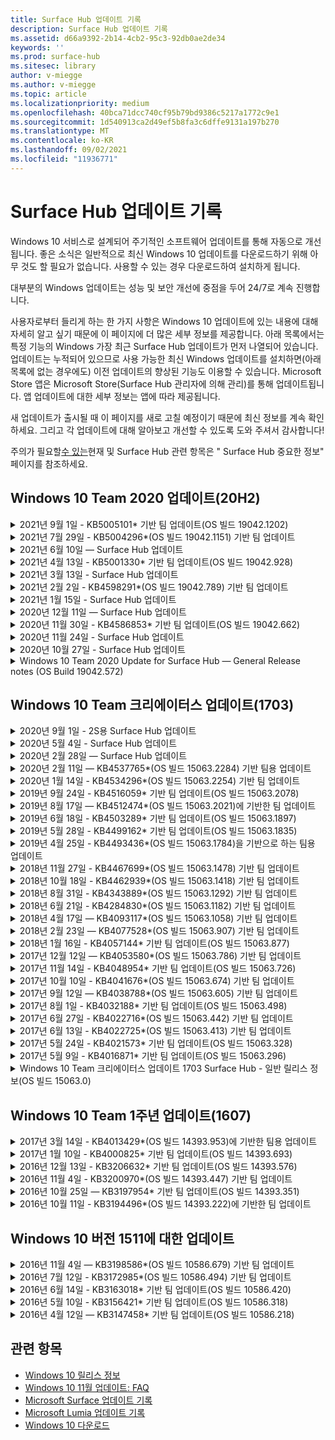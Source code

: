 ```yaml
---
title: Surface Hub 업데이트 기록
description: Surface Hub 업데이트 기록
ms.assetid: d66a9392-2b14-4cb2-95c3-92db0ae2de34
keywords: ''
ms.prod: surface-hub
ms.sitesec: library
author: v-miegge
ms.author: v-miegge
ms.topic: article
ms.localizationpriority: medium
ms.openlocfilehash: 40bca71dcc740cf95b79bd9386c5217a1772c9e1
ms.sourcegitcommit: 1d540913ca2d49ef5b8fa3c6dffe9131a197b270
ms.translationtype: MT
ms.contentlocale: ko-KR
ms.lasthandoff: 09/02/2021
ms.locfileid: "11936771"
---
```

# <a name="surface-hub-update-history"></a>Surface Hub 업데이트 기록

Windows 10 서비스로 설계되어 주기적인 소프트웨어 업데이트를 통해 자동으로 개선됩니다. 좋은 소식은 일반적으로 최신 Windows 10 업데이트를 다운로드하기 위해 아무 것도 할 필요가 없습니다. 사용할 수 있는 경우 다운로드하여 설치하게 됩니다.

대부분의 Windows 업데이트는 성능 및 보안 개선에 중점을 두어 24/7로 계속 진행합니다.

사용자로부터 들리게 하는 한 가지 사항은 Windows 10 업데이트에 있는 내용에 대해 자세히 알고 싶기 때문에 이 페이지에 더 많은 세부 정보를 제공합니다. 아래 목록에서는 특정 기능의 Windows 가장 최근 Surface Hub 업데이트가 먼저 나열되어 있습니다. 업데이트는 누적되어 있으므로 사용 가능한 최신 Windows 업데이트를 설치하면(아래 목록에 없는 경우에도) 이전 업데이트의 향상된 기능도 이용할 수 있습니다. Microsoft Store 앱은 Microsoft Store(Surface Hub 관리자에 의해 관리)를 통해 업데이트됩니다. 앱 업데이트에 대한 세부 정보는 앱에 따라 제공됩니다.

새 업데이트가 출시될 때 이 페이지를 새로 고칠 예정이기 때문에 최신 정보를 계속 확인하세요. 그리고 각 업데이트에 대해 알아보고 개선할 수 있도록 도와 주셔서 감사합니다!

주의가 필요할[수 있는](https://support.microsoft.com/products/surface-devices/surface-hub)현재 및 Surface Hub 관련 항목은 " Surface Hub 중요한 정보" 페이지를 참조하세요.

## <a name="windows-10-team-2020-update-20h2"></a>Windows 10 Team 2020 업데이트(20H2)

<details>
<summary>2021년 9월 1일 - KB5005101* 기반 팀 업데이트(OS 빌드 19042.1202)</summary>

이 업데이트는 Surface Hub 개선 및 보안 수정을 포함합니다. Surface Hub 주요 업데이트는 Windows 10 Team [2020 업데이트 1에](https://techcommunity.microsoft.com/t5/surface-it-pro-blog/windows-10-team-2020-update-1-released-to-all-surface-hubs/ba-p/2653503)설명되어 있으며 다음도 포함합니다.

* 일부 장치 계정 설정 시나리오의 안정성을 향상시키는 것은 사서함에 대한 Exchange 향상시킵니다.

장치 기능 [및 서비스를 Surface Hub/사용](/surface-hub/) 안 하게 설정하려면 관리자 가이드를 참조하세요. *[KB5005101](https://support.microsoft.com/help/5005101)
</details>

<details>
<summary>2021년 7월 29일 - KB5004296*(OS 빌드 19042.1151) 기반 팀 업데이트</summary>

이 업데이트는 Surface Hub 개선 및 보안 수정을 포함합니다. 업데이트 기록에 Surface Hub 간략하게 설명되지 않은 Windows 10 [업데이트에 대한](https://support.microsoft.com/help/4581839/windows-10-update-history)주요 업데이트는 다음과 같습니다.

* "로그 수집" 기능으로 업데이트하여 csv 형식으로 Windows 진단 데이터를 포함합니다.
* 세션 종료 정리가 Edge 업데이트와 관련된 모든 데이터를 완전히 Chromium.
* 앱 앱을 사용할 때 Azure AD에 가입된 Surface Hub를 사용하여 일부 시나리오를 Authenticator 개선합니다.

장치 기능 [및 서비스를 Surface Hub/사용](/surface-hub/) 안 하게 설정하려면 관리자 가이드를 참조하세요. *[KB5004296](https://support.microsoft.com/help/5004296)
</details>

<details>
<summary>2021년 6월 10일 — Surface Hub 업데이트</summary>

이 업데이트는 Surface Hub 2S와 관련이 있으며 아래에 설명된 드라이버 및 펌웨어 업데이트를 제공합니다.

* Surface UEFI 업데이트 - 694.3751.768.0
  * 중요한 보안 취약성을 해결하고 시스템 안정성을 향상시킵니다.
* Surface ME 펌웨어 업데이트 - 11.8.86.3877
  * 중요한 보안 취약성을 해결하고 시스템 안정성을 향상시킵니다.
* Intel(R) 관리 엔진 인터페이스 드라이버 - 2102.100.0.1044
  * 중요한 보안 취약성을 해결하고 시스템 안정성을 향상시킵니다.
</details>

<details>
<summary>2021년 4월 13일 - KB5001330* 기반 팀 업데이트(OS 빌드 19042.928)</summary>

이 업데이트는 Surface Hub 개선 및 보안 수정을 포함합니다. 업데이트 기록에 Surface Hub 간략하게 설명되지 않은 Windows 10 [업데이트에 대한](https://support.microsoft.com/help/4581839/windows-10-update-history)주요 업데이트는 다음과 같습니다.

* 일부 Surface Hub 모든 누적 업데이트가 Windows 대신 월별 보안 업데이트만 설치하는 Windows 해결합니다.

장치 기능 [및 서비스를 Surface Hub/사용](/surface-hub/) 안 하게 설정하려면 관리자 가이드를 참조하세요. *[KB5001330](https://support.microsoft.com/help/5001330)
</details>

<details>
<summary>2021년 3월 13일 - Surface Hub 업데이트</summary>

이 업데이트는 Surface Hub 2S와 관련이 있으며 아래에 설명된 드라이버 및 펌웨어 업데이트를 제공합니다.

* Intel(R) Bluetooth 드라이버 - 22.30.0.4
  * 시스템 보안 및 안정성을 향상시킵니다.
* Intel(R) 그래픽 드라이버 - 27.20.100.8682
  * 시스템 보안 및 안정성을 향상시킵니다.
* Intel(R) Wi-Fi 드라이버 - 22.30.0.11
  * 시스템 보안 및 안정성을 향상시킵니다.
</details>

<details>
<summary>2021년 2월 2일 - KB4598291*(OS 빌드 19042.789) 기반 팀 업데이트</summary>

이 업데이트는 Surface Hub 개선 및 보안 수정을 포함합니다. 업데이트 기록에 Surface Hub 간략하게 설명되지 않은 Windows 10 [업데이트에 대한](https://support.microsoft.com/help/4581839/windows-10-update-history)주요 업데이트는 다음과 같습니다.

* 장치 계정의 UPN이 SMTP와 같지 Exchange 일정 동기화가 작동할 수 있는 수정입니다.
* 관리자가 일정과 동기화하는 동안 최신 인증을 사용하지 않도록 설정하는 기능을 Exchange.
* "Surface Hub 자격 증명 사용" 기능을 사용하도록 설정한 후 사용자에게 프록시 자격 증명을 입력하라는 메시지가 없는지 확인합니다.
* 인증을 요구하는 프록시를 Windows 업데이트 및 스토어 업데이트 확인이 완료되지 않는 문제를 해결합니다.
* 유선으로 커넥트 동안 앱의 안정성을 향상시킵니다.

장치 기능 [및 서비스를 Surface Hub/사용](/surface-hub/) 안 하게 설정하려면 관리자 가이드를 참조하세요. *[KB4598291](https://support.microsoft.com/help/4598291)
</details>

<details>
<summary>2021년 1월 15일 - Surface Hub 업데이트</summary>

이 업데이트는 Surface Hub 2S와 관련이 있으며 아래에 설명된 드라이버 및 펌웨어 업데이트를 제공합니다.

* Surface SMC 펌웨어 업데이트 - 3.93.139.0
* Surface UEFI 업데이트 - 694.3473.768.0
</details>

<details>
<summary>2020년 12월 11일 — Surface Hub 업데이트</summary>

이 업데이트는 Surface Hub 2S와 관련이 있으며 아래에 설명된 드라이버 및 펌웨어 업데이트를 제공합니다.

* Surface SMC 펌웨어 업데이트 - 3.92.139.0
* Surface UEFI 업데이트 - 694.3447.768.0
</details>

<details>
<summary>2020년 11월 30일 - KB4586853* 기반 팀 업데이트(OS 빌드 19042.662)</summary>

이 업데이트는 Surface Hub 개선 및 보안 수정을 포함합니다. 업데이트 기록에 Surface Hub 간략하게 설명되지 않은 Windows 10 [업데이트에 대한](https://support.microsoft.com/help/4581839/windows-10-update-history)주요 업데이트는 다음과 같습니다.

* 추가 옵션을 설정 개인 정보 보호 정책 페이지로 업데이트합니다.
* 이미 시작된 모임이 시작/시작 화면에 표시되지 않는 문제를 해결합니다.
* en-US 이 아닌 로직에 대한 클라우드 복구 문제를 해결합니다.
* 비즈니스용 Skype
  * 방향 오디오 성능을 향상합니다.
  * 통화 중 펜을 사용할 때 "펜 탭" 비즈니스용 Skype 감소합니다.
* 내부자 프로그램에 등록할 때 안정성을 Windows 향상시킵니다.
* 팀 셸의 안정성을 Windows 향상시킵니다.

장치 기능 [및 서비스를 Surface Hub/사용](/surface-hub/) 안 하게 설정하려면 관리자 가이드를 참조하세요. *[KB4586853](https://support.microsoft.com/help/4586853)
</details>

<details>
<summary>2020년 11월 24일 - Surface Hub 업데이트</summary>

이 업데이트는 Surface Hub 2S와 관련이 있으며 아래에 설명된 드라이버 및 펌웨어 업데이트를 제공합니다.

* Surface SMC 펌웨어 업데이트 - 3.91.139.0
  * 연결된 대기 안정성을 개선합니다.
* Surface Touch 펌웨어 업데이트 - 3.91.139.0
  * 연결된 대기 터치 응답을 개선합니다.
* Surface USB 오디오 펌웨어 업데이트 - 3.91.139.0
* Surface 펜 펌웨어 업데이트 - 3.91.139.0
</details>

<details>
<summary>2020년 10월 27일 - Surface Hub 업데이트</summary>

이 업데이트는 Surface Hub 2S와 관련이 있으며 아래에 설명된 드라이버 및 펌웨어 업데이트를 제공합니다.

* Surface 시스템 집계 펌웨어 업데이트 - 4.14.139.0
* Surface UEFI 업데이트 - 694.3386.768.0
</details>

<details>
<summary>Windows 10 Team 2020 Update for Surface Hub — General Release notes (OS Build 19042.572)</summary>

이 업데이트는 Surface Hub 개선 및 보안 수정을 포함합니다. Surface Hub 업데이트 기록에 아직 설명되지 [](https://support.microsoft.com/help/4581839/windows-10-update-history)않은 Windows 10 업데이트에 대한 주요 업데이트는 " Windows 10 Team[2020 Update "의](/surface-hub/surface-hub-2020-update-whats-new)새로운 소식 페이지에 기록되어 있습니다.

지역, 배포 방법 및 장치 유형별로 업데이트 가용성에 대한 자세한 내용은 "Windows 10 Team[2020](/surface-hub/surface-hub-2020-update)업데이트 설치" 페이지를 참조하세요.
</details>

## <a name="windows-10-team-creators-update-1703"></a>Windows 10 Team 크리에이터스 업데이트(1703)

<details>
<summary>2020년 9월 1일 - 2S용 Surface Hub 업데이트</summary>

이 업데이트는 Surface Hub 2S와 관련이 있으며 아래에 설명된 드라이버 및 펌웨어 업데이트를 제공합니다.

* Surface SMC 펌웨어 업데이트 - 1.177.139.0
  * 필드 복구 시나리오를 개선합니다.
* Surface SSD 펌웨어 업데이트 - 5.14.139.0
  * 시스템 안정성을 향상시킵니다.
* Surface Serial Hub 드라이버 - 9.40.139.0
  * 시스템 안정성을 향상시킵니다.
</details>

<details>
<summary>2020년 5월 4일 - Surface Hub 업데이트</summary>

이 업데이트는 Surface Hub 2S와 관련이 있으며 아래에 설명된 드라이버 및 펌웨어 업데이트를 제공합니다.

* Surface USB 오디오 드라이버 - 15.3.6.0
  * 방향 오디오 성능을 향상합니다.
* Intel(R) 디스플레이 오디오 드라이버 - 10.27.0.5
  * 화면 공유 시나리오를 개선합니다.
* Intel(R) 그래픽 드라이버 - 26.20.100.7263
  * 시스템 안정성을 향상시킵니다.
* Surface 시스템 드라이버 - 1.7.139.0
  * 시스템 안정성을 향상시킵니다.
* Surface SMC 펌웨어 업데이트 - 1.176.139.0
  * 시스템 안정성을 향상시킵니다.
</details>

<details>
<summary>2020년 2월 28일 — Surface Hub 업데이트</summary>

이 업데이트는 Surface Hub 2S와 관련이 있으며 아래에 설명된 드라이버 및 펌웨어 업데이트를 제공합니다.

* Surface 통합 드라이버 - 13.46.139.0 
  * 디스플레이 밝기 시나리오를 개선합니다.
* Intel(R) 관리 엔진 인터페이스 드라이버 - 1914.12.0.1256
  * 시스템 안정성을 향상시킵니다.
* Surface SMC 펌웨어 업데이트 - 1.161.139.0
  * 펜 배터리 성능을 향상합니다.
* Surface UEFI 업데이트 - 694.2938.768.0
  * 시스템 안정성을 향상시킵니다.
</details>

<details>
<summary>2020년 2월 11일 — KB4537765*(OS 빌드 15063.2284) 기반 팀용 업데이트</summary>

이 업데이트는 Surface Hub 개선 및 보안 수정을 포함합니다. 업데이트 기록에 Surface Hub 간략하게 설명되지 않은 Windows 10 [업데이트에 대한](https://support.microsoft.com/help/4018124/windows-10-update-history)주요 업데이트는 다음과 같습니다.

* 통화 중 다른 참가자가 허브 2S를 잘 들을 수 없는 비즈니스용 Skype 해결합니다.
* 일부 아랍어, Hebrew 및 기타 RTL 언어 사용 시나리오의 안정성을 Surface Hub.

장치 기능 [및 서비스를 Surface Hub/사용](/surface-hub/) 안 하게 설정하려면 관리자 가이드를 참조하세요.
*[KB4537765](https://support.microsoft.com/help/4537765)
</details>

<details>
<summary>2020년 1월 14일 - KB4534296*(OS 빌드 15063.2254) 기반 팀 업데이트</summary>

이 업데이트는 Surface Hub 개선 및 보안 수정을 포함합니다. 업데이트 기록에 Surface Hub 간략하게 설명되지 않은 Windows 10 [업데이트에 대한](https://support.microsoft.com/help/4018124/windows-10-update-history)주요 업데이트는 다음과 같습니다.

* 2S의 로그 컬렉션에 Microsoft Surface Hub 해결합니다.

장치 기능 [및 서비스를 Surface Hub/사용](/surface-hub/) 안 하게 설정하려면 관리자 가이드를 참조하세요.
*[KB4534296](https://support.microsoft.com/help/4534296)
</details>

<details>
<summary>2019년 9월 24일 - KB4516059* 기반 팀 업데이트(OS 빌드 15063.2078)</summary>

이 업데이트는 Surface Hub 개선 및 보안 수정을 포함합니다. 업데이트 기록에 Surface Hub 간략하게 설명되지 않은 Windows 10 [업데이트에 대한](https://support.microsoft.com/help/4018124/windows-10-update-history)주요 업데이트는 다음과 같습니다.

 * 복구 옵션을 Surface Hub 2S 복구 설정 페이지로 업데이트합니다.
 * 장치 인식을 Surface Hub 2S 시작 화면으로 업데이트합니다.
 * 팀 셸 백그라운드가 잘못 Windows 문제를 해결했습니다.
 * MDM 정책을 사용하여 구성할 때 시작 메뉴 레이아웃 지속성 문제를 해결했습니다.
 * 일부 내부 웹 Microsoft Edge 검색할 때 발생하는 문제를 해결했습니다.
 * 전체 화면 모드로 비즈니스용 Skype 때 발생하는 문제를 해결했습니다.

장치 기능 [및 서비스를 Surface Hub/사용](/surface-hub/) 안 하게 설정하려면 관리자 가이드를 참조하세요.
*[KB4503289](https://support.microsoft.com/help/4503289)
</details>

<details>
<summary>2019년 8월 17일 — KB4512474*(OS 빌드 15063.2021)에 기반한 팀 업데이트</summary>

이 업데이트는 Surface Hub 개선 및 보안 수정을 포함합니다. 업데이트 기록에 Surface Hub 간략하게 설명되지 않은 Windows 10 [업데이트에 대한](https://support.microsoft.com/help/4018124/windows-10-update-history)주요 업데이트는 다음과 같습니다.

 * 허브 2S의 비디오 아웃이 기본적으로 "중복" 모드로 설정되어 있도록 합니다.
 * 일부 아랍어 사용 시나리오의 안정성을 Surface Hub.

장치 기능 [및 서비스를 Surface Hub/사용](/surface-hub/) 안 하게 설정하려면 관리자 가이드를 참조하세요.
*[KB4503289](https://support.microsoft.com/help/4503289)
 </details>

<details>
<summary>2019년 6월 18일 - KB4503289* 기반 팀 업데이트(OS 빌드 15063.1897)</summary>

이 업데이트는 Surface Hub 개선 및 보안 수정을 포함합니다. 업데이트 기록에 Surface Hub 간략하게 설명되지 않은 Windows 10 [업데이트에 대한](https://support.microsoft.com/help/4018124/windows-10-update-history)주요 업데이트는 다음과 같습니다.

* 사용자가 계정이 있는 Microsoft Surface Hub 로그인할 수 Azure Active Directory 해결합니다. 이 문제는 이전 세션이 성공적으로 종료되지 않았기 때문에 발생합니다.
* 장치 계정 설정 시나리오에서 ID 공급자에 대한 TLS 1.2 Exchange 추가합니다.
* 허브 2S에서 하드웨어 진단 앱의 안정성을 개선하기 위한 수정입니다. 
* 허브 2S에서 첫 실행 설치 환경의 일관성을 개선하기 위해 수정합니다. 

장치 기능 [및 서비스를 Surface Hub/사용](/surface-hub/) 안 하게 설정하려면 관리자 가이드를 참조하세요.
*[KB4503289](https://support.microsoft.com/help/4503289)
</details>

<details>
<summary>2019년 5월 28일 - KB4499162* 기반 팀 업데이트(OS 빌드 15063.1835)</summary>

이 업데이트는 Surface Hub 개선 및 보안 수정을 포함합니다. 업데이트 기록에 Surface Hub 간략하게 설명되지 않은 Windows 10 [업데이트에 대한](https://support.microsoft.com/help/4018124/windows-10-update-history)주요 업데이트는 다음과 같습니다.

* "Surface Hub 자격 증명 사용" 기능을 사용하도록 설정한 후 사용자에게 프록시 자격 증명을 입력하라는 메시지가 없는지 확인합니다.
* 오디오/비디오가 올바른 프록시를 Skype 아니기 때문에 연결에 주기적으로 실패하는 문제를 해결합니다.
* TLS 1.2에 대한 지원을 비즈니스용 Skype.
* Skype 서버에 TLS 1.0 또는 TLS 1.1을 사용하지 않도록 설정한 경우 Skype 클라이언트의 SIP 연결 실패를 해결합니다.

장치 기능 [및 서비스를 Surface Hub/사용](/surface-hub/) 안 하게 설정하려면 관리자 가이드를 참조하세요.
*[KB4499162](https://support.microsoft.com/help/4499162)
</details>

<details>
<summary>2019년 4월 25일 - KB4493436*(OS 빌드 15063.1784)을 기반으로 하는 팀용 업데이트</summary>

이 업데이트는 Surface Hub 개선 및 보안 수정을 포함합니다. 업데이트 기록에 Surface Hub 간략하게 설명되지 않은 Windows 10 [업데이트에 대한](https://support.microsoft.com/help/4018124/windows-10-update-history)주요 업데이트는 다음과 같습니다.

* 디바이스에 연결된 일부 USB 장치에서 비디오 및 오디오 동기화 문제를 Surface Hub.

장치 기능 [및 서비스를 Surface Hub/사용](/surface-hub/) 안 하게 설정하려면 관리자 가이드를 참조하세요.
*[KB4493436](https://support.microsoft.com/help/4493436)
</details>

<details>
<summary>2018년 11월 27일 - KB4467699*(OS 빌드 15063.1478) 기반 팀 업데이트</summary>

이 업데이트는 Surface Hub 개선 및 보안 수정을 포함합니다. 업데이트 기록에 Surface Hub 간략하게 설명되지 않은 Windows 10 [업데이트에 대한](https://support.microsoft.com/help/4018124/windows-10-update-history)주요 업데이트는 다음과 같습니다.

* 일부 사용자가 "내 모임 및 파일"에 Signing-In 문제를 해결합니다.

장치 기능 [및 서비스를 Surface Hub/사용](/surface-hub/) 안 하게 설정하려면 관리자 가이드를 참조하세요.
*[KBKB4467699](https://support.microsoft.com/help/KB4467699)
</details>

<details>
<summary>2018년 10월 18일 - KB4462939*(OS 빌드 15063.1418) 기반 팀 업데이트</summary>

이 업데이트는 Surface Hub 개선 및 보안 수정을 포함합니다. 업데이트 기록에 Surface Hub 간략하게 설명되지 않은 Windows 10 [업데이트에 대한](https://support.microsoft.com/help/4018124/windows-10-update-history)주요 업데이트는 다음과 같습니다.

* 비즈니스용 Skype 수정 사항: 
  * 절전 비즈니스용 Skype 연결 문제를 해결합니다.
  * 장치가 비즈니스용 Skype 연결될 때 네트워크 연결 문제를 해결합니다.
  * 디렉터리에서 사용자를 비즈니스용 Skype 충돌을 해결합니다.
* 허브가 엔터프라이즈 프록시 환경에서 실수로 "인터넷 연결 없음"을 보고하는 문제를 해결합니다.
* 고객이 새 화이트보드 환경을 옵트인(opt in)할 수 있는 기능을 구현했습니다.

장치 기능 [및 서비스를 Surface Hub/사용](/surface-hub/) 안 하게 설정하려면 관리자 가이드를 참조하세요.
*[KB4462939](https://support.microsoft.com/help/4462939)
</details>

<details>
<summary>2018년 8월 31일 - KB4343889*(OS 빌드 15063.1292) 기반 팀 업데이트</summary>

이 업데이트는 Surface Hub 개선 및 보안 수정을 포함합니다. 업데이트 기록에 Surface Hub 간략하게 설명되지 않은 Windows 10 [업데이트에 대한](https://support.microsoft.com/help/4018124/windows-10-update-history)주요 업데이트는 다음과 같습니다.

* 사용자에 대한 지원을 Microsoft Teams
* Intune 등록 시 작업 관리 문제 해결
* 관리자가 허브에 대해 인스턴트 메시징 및 전자 메일 서비스를 사용하지 않도록 설정하는 데 사용
* 앱에 대한 추가 버그 수정 및 안정성 Surface Hub 비즈니스용 Skype 개선

장치 기능 [및 서비스를 Surface Hub/사용](/surface-hub/) 안 하게 설정하려면 관리자 가이드를 참조하세요.
*[KB4343889](https://support.microsoft.com/help/4343889)
</details>

<details>
<summary>2018년 6월 21일 - KB4284830*(OS 빌드 15063.1182) 기반 팀 업데이트</summary>

이 업데이트는 Surface Hub 개선 및 보안 수정을 포함합니다. 업데이트 기록에 Surface Hub 간략하게 설명되지 않은 Windows 10 [업데이트에 대한](https://support.microsoft.com/help/4018124/windows-10-update-history)주요 업데이트는 다음과 같습니다.

* EMEA의 GDPR 요구 사항 지원에 대한 원격 분석 변경

장치 기능 [및 서비스를 Surface Hub/사용](/surface-hub/) 안 하게 설정하려면 관리자 가이드를 참조하세요.
*[KB4284830](https://support.microsoft.com/help/KB4284830)
</details>

<details>
<summary>2018년 4월 17일 — KB4093117*(OS 빌드 15063.1058) 기반 팀 업데이트</summary>

이 업데이트는 Surface Hub 개선 및 보안 수정을 포함합니다. 업데이트 기록에 Surface Hub 간략하게 설명되지 않은 Windows 10 [업데이트에 대한](https://support.microsoft.com/help/4018124/windows-10-update-history)주요 업데이트는 다음과 같습니다.

* 유선 투영 문제를 해결합니다.
* 특정 MDM(모바일 장치 관리) 정책에 대한 대량 업데이트 사용
* 국제 전화로 전화 걸기 문제를 해결합니다.
* 2 Surface Hub가 동일한 모임에 참가할 때 이미지 해상도 문제를 해결합니다.
* OMS(Operations Management Suite) 인증서 처리 오류를 해결합니다.
* 세션 종료 시 정리 시 보안 문제를 해결합니다.
* 채널 Miracast 149-165에 Surface Hub 지정된 경우 문제 해결
  * 지역 정부 규정으로 인해 유럽, 일본 또는 이스라엘에서 채널 149~165를 계속 사용할 수 없습니다.

장치 기능 [및 서비스를 Surface Hub/사용](/surface-hub/) 안 하게 설정하려면 관리자 가이드를 참조하세요.
*[KB4093117](https://support.microsoft.com/help/4093117)
</details>

<details>
<summary>2018년 2월 23일 — KB4077528*(OS 빌드 15063.907) 기반 팀 업데이트</summary>

이 업데이트는 Surface Hub 개선 및 보안 수정을 포함합니다. 업데이트 기록에 Surface Hub 간략하게 설명되지 않은 Windows 10 [업데이트에 대한](https://support.microsoft.com/help/4018124/windows-10-update-history)주요 업데이트는 다음과 같습니다.

* MDM 설정이 올바르게 적용되지 않는 문제를 해결했습니다.
* 향상된 정리 프로세스

장치 기능 [및 서비스를 Surface Hub/사용](/surface-hub/) 안 하게 설정하려면 관리자 가이드를 참조하세요.
*[KB4077528](https://support.microsoft.com/help/4077528)
</details>

<details>
<summary>2018년 1월 16일 - KB4057144* 기반 팀 업데이트(OS 빌드 15063.877)</summary>

이 업데이트는 Surface Hub 개선 및 보안 수정을 포함합니다. 업데이트 기록에 Surface Hub 간략하게 설명되지 않은 Windows 10 [업데이트에 대한](https://support.microsoft.com/help/4018124/windows-10-update-history)주요 업데이트는 다음과 같습니다.

* MDM을 통해 시작 메뉴 타일 레이아웃을 관리하는 기능을 추가합니다.
* 암호 순환 구성의 MDM 버그 수정

장치 기능 [및 서비스를 Surface Hub/사용](/surface-hub/) 안 하게 설정하려면 관리자 가이드를 참조하세요.
*[KB4057144](https://support.microsoft.com/help/4057144)
</details>

<details>
<summary>2017년 12월 12일 — KB4053580*(OS 빌드 15063.786) 기반 팀 업데이트</summary>

이 업데이트는 Surface Hub 개선 및 보안 수정을 포함합니다. 업데이트 기록에 Surface Hub 간략하게 설명되지 않은 Windows 10 [업데이트에 대한](https://support.microsoft.com/help/4018124/windows-10-update-history)주요 업데이트는 다음과 같습니다.

* 통화 중 카메라 비디오 깜박임(깜빡임 또는 깜박임)비즈니스용 Skype 해결합니다.
* 알림 센터 SSD ID 문제 해결

장치 기능 [및 서비스를 Surface Hub/사용](/surface-hub/) 안 하게 설정하려면 관리자 가이드를 참조하세요.
*[KB4053580](https://support.microsoft.com/help/4053580)
</details>

<details>
<summary>2017년 11월 14일 - KB4048954* 기반 팀 업데이트(OS 빌드 15063.726)</summary>

이 업데이트는 Surface Hub 개선 및 보안 수정을 포함합니다. 업데이트 기록에 Surface Hub 간략하게 설명되지 않은 Windows 10 [업데이트에 대한](https://support.microsoft.com/help/4018124/windows-10-update-history)주요 업데이트는 다음과 같습니다.

* 고객이 MDM 정책을 사용하여 802.1x 유선 네트워크 인증을 사용하도록 설정할 수 있도록 하는 기능 업데이트입니다.
* 사용자가 파일을 열 때 원하는 응용 프로그램을 동적으로 선택할 수 있도록 하는 기능 업데이트입니다.
* 세션 종료 정리가 사용자 계정과 장치 간의 모든 연결을 완전히 제거하도록 하는 수정입니다.
* 정리 시간 및 연결 시간을 Miracast 수정합니다.
* Ad-Hoc 모임 중에 간편한 인증 사용률을 소개합니다.
* 서비스 구성 요소가 장치 전체에 구성된 프록시를 사용하도록 하는 수정입니다.
* 디바이스에서 전송하는 원격 분석의 보안을 줄이고 더욱 철저하게 보호하여 대역폭 사용률을 줄입니다.
* 모임이 끝날 때 사용자가 Microsoft에 피드백을 제공할 수 있는 기능을 사용할 수 있습니다.

장치 기능 [및 서비스를 Surface Hub/사용](/surface-hub/) 안 하게 설정하려면 관리자 가이드를 참조하세요.
*[KB4048954](https://support.microsoft.com/help/4048954)
</details>

<details>
<summary>2017년 10월 10일 - KB4041676*(OS 빌드 15063.674) 기반 팀 업데이트</summary>

이 업데이트는 Surface Hub 개선 및 보안 수정을 포함합니다. 업데이트 기록에 Surface Hub 간략하게 설명되지 않은 Windows 10 [업데이트에 대한](https://support.microsoft.com/help/4018124/windows-10-update-history)주요 업데이트는 다음과 같습니다.

* 비즈니스용 Skype
  * 절전에서 다시 시작될 때 장치를 다시 시작해야 하는 문제를 해결합니다.
  * 온라인 허브 계정을 통해 외부 연락처가 해결되지 Skype 해결합니다.
* PowerPoint
  * 일부 프레젠테이션이 PowerPoint 프로젝트되지 않는 문제를 해결합니다.
* 일반
  * 시스템 관리자가 USB 포트를 사용하지 않도록 설정할 수 없는 문제를 해결합니다.

*[KB4041676](https://support.microsoft.com/help/4041676)
</details>

<details>
<summary>2017년 9월 12일 — KB4038788*(OS 빌드 15063.605) 기반 팀 업데이트 </summary>

이 업데이트는 Surface Hub 개선 및 보안 수정을 포함합니다. 업데이트 기록에 Surface Hub 간략하게 설명되지 않은 Windows 10 [업데이트에 대한](https://support.microsoft.com/help/4018124/windows-10-update-history)주요 업데이트는 다음과 같습니다.

* 보안
  * 장치가 절전 모드에서 해제될 때 Bitlocker 문제를 해결합니다.
* 일반
  * 장치 상태 원격 분석의 빈도/양을 줄이면 시스템 성능이 향상됩니다.
  * 장치가 시스템 로그를 수집하지 못하게 하는 문제를 해결합니다.

*[KB4038788](https://support.microsoft.com/help/4038788)
</details>

<details>
<summary>2017년 8월 1일 - KB4032188* 기반 팀 업데이트(OS 빌드 15063.498)</summary>

* 비즈니스용 Skype 
  * 다시 비즈니스용 Skype Sign-In 다시 시도해야 하는 문제를 해결합니다.
  * 모임 비즈니스용 Skype 표시되지 않은 문제를 해결합니다.
  * 안정성 향상을 Surface Hub 비즈니스용 Skype 수정합니다.

*[KB4032188](https://support.microsoft.com/help/4032188)
</details>

<details>
<summary>2017년 6월 27일 - KB4022716*(OS 빌드 15063.442) 기반 팀 업데이트</summary>

이 업데이트는 Surface Hub 개선 및 보안 수정을 포함합니다. 업데이트 기록에 Surface Hub 간략하게 설명되지 않은 Windows 10 [업데이트에 대한](https://support.microsoft.com/help/4018124/windows-10-update-history)주요 업데이트는 다음과 같습니다.

* 84인치 절전이 필요한 NVIDIA 드라이버 충돌을 해결합니다Surface Hub 전원을 다가 수동으로 다시 시작해야 합니다.
* 일부 앱이 84인치 앱에서 실행되지 못하는 문제를 Surface Hub.

*[KB4022716](https://support.microsoft.com/help/4022716)
</details>

<details>
<summary>2017년 6월 13일 - KB4022725*(OS 빌드 15063.413) 기반 팀 업데이트</summary>

이 업데이트는 Surface Hub 개선 및 보안 수정을 포함합니다. 업데이트 기록에 Surface Hub 간략하게 설명되지 않은 Windows 10 [업데이트에 대한](https://support.microsoft.com/help/4018124/windows-10-update-history)주요 업데이트는 다음과 같습니다.

* 일반
  * 펜의 펜에 대한 펜의 떨어뜨리는 문제 해결
  * "정리" 모임으로 연장되는 문제를 해결했습니다.

*[KB4022725](https://support.microsoft.com/help/4022725)
</details>

<details>
<summary>2017년 5월 24일 - KB4021573* 기반 팀 업데이트(OS 빌드 15063.328)</summary>

이 업데이트는 Surface Hub 개선 및 보안 수정을 포함합니다. 업데이트 기록에 Surface Hub 간략하게 설명되지 않은 Windows 10 [업데이트에 대한](https://support.microsoft.com/help/4018124/windows-10-update-history)주요 업데이트는 다음과 같습니다.

* 일반
  * 업데이트 문제 중 프록시 설정 보존과 함께 해결된 문제

*[KB4021573](https://support.microsoft.com/help/4021573)
</details>

<details>
<summary>2017년 5월 9일 - KB4016871* 기반 팀 업데이트(OS 빌드 15063.296)</summary>

이 업데이트는 Surface Hub 개선 및 보안 수정을 포함합니다. 업데이트 기록에 Surface Hub 간략하게 설명되지 않은 Windows 10 [업데이트에 대한](https://support.microsoft.com/help/4018124/windows-10-update-history)주요 업데이트는 다음과 같습니다.

* 일반
  * 절전 모드/절전 모드 해제 주기 문제 해결
  * 몇 가지 초기화 및 복구 문제 해결
  * 업데이트 기록 탭 문제 해결
  * 서비스 Miracast 문제 해결
* 앱
  * 앱 패키지 업데이트 오류 수정

*[KB4016871](https://support.microsoft.com/help/4016871)
</details>

<details>
<summary>Windows 10 Team 크리에이터스 업데이트 1703 Surface Hub - 일반 릴리스 정보(OS 빌드 15063.0)</summary>

이 업데이트는 Surface Hub 개선 및 보안 수정을 포함합니다. 업데이트 기록에 Surface Hub 간략하게 설명되지 않은 Windows 10 [업데이트에 대한](https://support.microsoft.com/help/4018124/windows-10-update-history)주요 업데이트는 다음과 같습니다.

* 큰 화면 환경 발전 
  * 시작 및 시작에서 모임 캐롤링 개선
  * 모임에 참가하고 모임에서 직접 세션을 시작 메뉴
  * 앱은 세션 중에 더 많은 화면을 활용할 수 있습니다.
  * 간소화된 Skype 컨트롤
  * 피드백을 제공하기 위한 개선된 메커니즘
* 내 개인 콘텐츠 액세스*
  * 시작 또는 시작의 개인 Single Sign-On
  * 모임에 참가하고 모임에서 직접 세션을 시작 메뉴
  * 시작에서 직접 비즈니스용 OneDrive 개인 파일에 액세스
  * 미리 채워진 참석자 로그인
  * "Authenticator 앱으로 간소화된 인증 흐름**
* 배포 & 관리 가능성 
  * 대량 프로비저닝을 통한 간소화된 OOBE 환경
  * 클라우드 기반 장치 복구 서비스
  * Enterprise 인증서 지원
  * 향상된 프록시 자격 증명 지원
  * QoS(Skype 서비스 품질) 구성 지원이 추가 및/개선되었습니다.
  * 장치에서 기본 장치 볼륨을 설정하는 설정
  * 사용자 설정에 대한 MDM Surface Hub [향상](/surface-hub/remote-surface-hub-management)
* 향상된 보안 
  * USB 드라이브를 BitLocker로만 제한하는 기능을 추가했습니다.
  * MDM을 통해 USB 포트를 사용하지 않도록 설정하는 기능을 추가했습니다.
  * 시간 제한 시 "세션 다시 시작" 기능을 사용하지 않도록 설정하는 기능이 추가되었습니다.
  * 유선 802.1x 지원 추가
* 오디오 및 투영
  * Dolby 오디오 "휴먼 스피커" 향상된 기능
  * 통화 중 펜을 사용할 때 "펜 탭" 비즈니스용 Skype 감소
  * Miracast 연결에 대한 지원이 추가되었습니다.
* 안정성 및 성능 수정
  * 몇 가지 초기화 및 복구 문제 해결
  * 클라이언트 Surface Hub Exchange 사용할 때 인증 문제가 해결되었습니다.
  * 향상된 Wi-Fi 네트워크 연결 및 자격 증명 안정성
  * 비디오 Miracast 오디오 팝 및 동기화 문제가 해결되었습니다.
  * 자동 연결 동작을 사용하지 않도록 설정하는 포함된 설정

*Single sign-in feature requires use of Office365 and 비즈니스용 OneDrive **Refer to Admin Guide for service requirements

</details>

## <a name="windows-10-team-anniversary-update-1607"></a>Windows 10 Team 1주년 업데이트(1607)

<details>
<summary>2017년 3월 14일 - KB4013429*(OS 빌드 14393.953)에 기반한 팀용 업데이트</summary>

이 업데이트는 Surface Hub 개선 및 보안 수정을 포함합니다. 업데이트 기록에 Surface Hub 간략하게 설명되지 않은 Windows 10 [업데이트에 대한](https://support.microsoft.com/help/4018124/windows-10-update-history)주요 업데이트는 다음과 같습니다.

* 일반
  * 제한된 파일 위치로의 탐색을 방지하기 위한 파일 탐색기 보안 수정
* 비즈니스용 Skype
  * 원격 데스크톱 기반 화면 공유 중에 대기 시간을 해결하기 위해 수정

*[KB4013429](https://support.microsoft.com/help/4013429)
</details>

<details>
<summary>2017년 1월 10일 - KB4000825* 기반 팀 업데이트(OS 빌드 14393.693)</summary>

이 업데이트는 Surface Hub 개선 및 보안 수정을 포함합니다. 업데이트 기록에 Surface Hub 간략하게 설명되지 않은 Windows 10 [업데이트에 대한](https://support.microsoft.com/help/4018124/windows-10-update-history)주요 업데이트는 다음과 같습니다.

* 실제 일본어 키보드에 사용할 106/109 키보드 레이아웃 선택

*[KB4000825](https://support.microsoft.com/help/4000825)
</details>

<details>
<summary>2016년 12월 13일 - KB3206632* 기반 팀 업데이트(OS 빌드 14393.576)</summary>

이 업데이트는 Surface Hub 개선 및 보안 수정을 포함합니다. 업데이트 기록에 Surface Hub 간략하게 설명되지 않은 Windows 10 [업데이트에 대한](https://support.microsoft.com/help/4018124/windows-10-update-history)주요 업데이트는 다음과 같습니다.

* 유선 연결 오디오 왜곡 문제를 해결합니다.

*[KB3206632](https://support.microsoft.com/help/3206632)
</details>

<details>
<summary>2016년 11월 4일 - KB3200970*(OS 빌드 14393.447) 기반 팀 업데이트</summary>

이 업데이트는 Windows 10 Team 업데이트(버전 1607)에 Surface Hub 개선 및 보안 수정을 포함합니다. 업데이트 기록에 Surface Hub 간략하게 설명되지 않은 Windows 10 [업데이트에 대한](https://support.microsoft.com/help/4018124/windows-10-update-history)주요 업데이트는 다음과 같습니다.

* 비즈니스용 Skype 개선하기 위해 버그 수정

*[KB3200970](https://support.microsoft.com/help/3200970)
</details>

<details>
<summary>2016년 10월 25일 — KB3197954* 기반 팀 업데이트(OS 빌드 14393.351)</summary>

이 업데이트는 Surface Hub 개선 및 보안 수정을 포함합니다. 업데이트 기록에 Surface Hub 간략하게 설명되지 않은 Windows 10 [업데이트에 대한](https://support.microsoft.com/help/4018124/windows-10-update-history)주요 업데이트는 다음과 같습니다.

* OS 및 Bios에서 새로운 절전 기능을 사용하도록 설정하여 Surface Hub 소비를 줄이고 장기 안정성을 향상
* 일반
  * 화면 키보드가 가끔 나타나지 않는 시나리오를 해결합니다.
  * 예약된 모임을 열 때 가끔 발생하는 화이트보드 응용 프로그램 교대조를 해결합니다.
  * 장치가 재설정된 후 관리자가 로컬 관리자 암호를 변경하지 못하게 하는 문제를 해결합니다.
  * 장치 초기화 중에 상태 표시줄 추적의 BIOS 변경 문제 해결
  * 전원 문제를 해결하기 위한 UEFI 업데이트

*[KB3197954](https://support.microsoft.com/help/3197954)
</details>

<details>
<summary>2016년 10월 11일 - KB3194496*(OS 빌드 14393.222)에 기반한 팀 업데이트</summary>

이 업데이트는 Windows 10 Team 1주년 업데이트를 Surface Hub 개선 및 보안 수정을 포함합니다. (디바이스가 설치된 Windows 10 버전 1607에서 실행됩니다.) 업데이트 기록에 Surface Hub 간략하게 설명되지 않은 Windows 10 [업데이트에 대한](https://support.microsoft.com/help/4018124/windows-10-update-history)주요 업데이트는 다음과 같습니다.

* 비즈니스용 Skype
  * 페더링된 계정을 사용하여 모임에 참가할 때 문제를 포함하여 모임에 참가할 때의 성능 향상
  * 이제 VBSS(비디오 기반 화면 공유) 지원은 현재 비즈니스용 Skype 사용할 수 Surface Hub
  * 유휴 시간 문제 5분 후 연결 끊기 해결
  * 해결된 Skype 허브-허브 화면 공유 실패
  * 비디오의 향상된 Skype 포함:
    * 여러 비디오 발표자와의 모임 중에 비디오 손실
    * 통화 중 비디오 자르기
    * 다른 참가자에 대해 표시되지 않는 발신 전화 비디오
  * UPN 로그인 오류로 해결된 문제
  * SIP(Session Initiation Protocol) 통화를 사용하는 동안 다이얼 패드에 문제가 해결되었습니다.
* 화이트보드
  * 이제 사용자가 공유 기능을 통해 온라인 OneDrive 화이트보드 세션을 저장하고 회수할 수 있습니다.
  * 도크에서 펜을 제거할 때 화이트보드 시작 개선
* 앱
  * 개인 및 OneDrive 파일에 액세스하기 위해 미리 설치된 OneDrive 앱
  * 사진 및 사진 보기 위해 미리 설치된 앱
  * 대시보드를 보기 위해 미리 설치된 PowerBI 앱
  * Word, Excel, PowerPoint 앱인 Office 모든 앱에서는 모두 ink를 사용할 수 있습니다.
  * 이제 Surface Hub Edge에서 플래시 기반 웹 사이트를 지원
* 일반
  * 오디오 장치 선택 사용(외부 오디오 장치를 사용하여 연결된 Surface Hub의 경우)
  * DisplayPort 출력 커넥터에서 HDCP 지원 사용
  * 사용성 최적화를 위한 설정에 대한 시스템 UI 변경 사항(자세한 내용은 [사용자](https://www.microsoft.com/surface/support/surface-hub) 및 관리자 가이드 참조)
  * 버그 수정 및 성능 최적화를 통해 로그인 Azure Active Directory 속도를 향상
  * 데이터를 다시 설정하고 복원하는 데 필요한 시간이 크게 Surface Hub
  * Windows Defender UI가 설정 내에 추가되었습니다.
  * 시작 시 향상된 UX 터치
  * 지원되는 장치에서 1080p 이상의 무선 Miracast 지원 사용
  * 시작 시 "인터넷에 연결되지 않습니다." 및 "약속이 최신 상태일 수 있습니다." 거짓 알림 상태 확인
  * 화면 키보드의 안정성 향상
  * ICD(Windows Imaging & Configuration Designer) 및 OMS(Operations Management Suite)의 향상된 Surface Hub 모니터링 솔루션을 사용하여 Surface Hub 프로비저닝 패키지를 만들기 위한 추가 지원

*[KB3194496](https://support.microsoft.com/help/3194496)
</details>

## <a name="updates-for-windows-10-version-1511"></a>Windows 10 버전 1511에 대한 업데이트

<details>
<summary>2016년 11월 4일 — KB3198586*(OS 빌드 10586.679) 기반 팀 업데이트</summary>

이 업데이트는 Windows 10 Team(버전 1511)Surface Hub 업데이트 기록 에 설명된 품질 향상 및 보안 Windows 10 [포함되어 있습니다.](https://support.microsoft.com/help/4018124/windows-10-update-history) 이 업데이트에는 특정 Surface Hub 항목이 없습니다.

*[KB3198586](https://support.microsoft.com/help/3198586)
</details>

<details>
<summary>2016년 7월 12일 - KB3172985*(OS 빌드 10586.494) 기반 팀 업데이트</summary>

이 업데이트에는 품질 개선 및 보안 수정이 포함됩니다. 이 업데이트에는 새로운 운영 체제 기능이 도입되지 않습니다. Surface Hub(Windows 10 업데이트 기록에 포함되지 않은 변경 [내용)에](https://support.microsoft.com/help/4018124/windows-10-update-history)대한 주요 변경 내용은 다음과 같습니다.

* 시스템 충돌을 일으키는 Windows 해결되었습니다.
* Edge가 반복적으로 충돌하는 문제를 해결했습니다.
* 사전 종료 서비스 충돌을 일으키는 문제를 해결했습니다.
* 세션 후 일부 앱 데이터가 제대로 제거되지 않는 문제를 해결했습니다.
* NFC 성능을 향상하기 위해 Broadcom NFC 드라이버가 업데이트되었습니다.
* 업데이트된 전사 Wi-Fi 드라이버를 통해 성능 Miracast 업데이트되었습니다.
* 84인치 Surface Hub 어지러운 콘텐츠가 표시되는 표시 버그를 수정하기 위해 Nvidia 드라이버가 업데이트되었습니다.
* 다음을 비즈니스용 Skype 수 있는 다양한 문제 해결 
  * 모임 중에 비즈니스용 Skype 연결이 끊어진 문제
  * 모임 이끌이가 페더전된 구성에 있는 경우 사용자가 모임에 참가할 수 없는 문제
  * 응용 비즈니스용 Skype 사용
  * 응용 프로그램 충돌을 Skype 문제
* 디바이스 초기화가 완료되기 전에 설정 운영 체제가 손상될 수 있습니다는 메시지가 "설정"에 추가되었습니다.

*[KB3172985](https://support.microsoft.com/help/3172985)
</details>

<details>
<summary>2016년 6월 14일 - KB3163018* 기반 팀 업데이트(OS 빌드 10586.420)</summary>

이 업데이트는 Surface Hub 개선 및 보안 수정을 포함합니다. 이 업데이트에는 새로운 운영 체제 기능이 도입되지 않습니다. 업데이트 기록에 Surface Hub 간략하게 설명되지 않은 Windows 10 [업데이트에 대한](https://support.microsoft.com/help/4018124/windows-10-update-history)주요 업데이트는 다음과 같습니다.

* 제한된 릴리스입니다. 특정 패키지 세부 정보는 2016년 7월 12일 - [KB3172985(OS](https://support.microsoft.com/en-us/help/3172985) 빌드 10586.494)Surface Hub 참조

*[KB3163018](https://support.microsoft.com/help/3163018)
</details>

<details>
<summary>2016년 5월 10일 - KB3156421* 기반 팀 업데이트(OS 빌드 10586.318)</summary>

이 업데이트는 Surface Hub 개선 및 보안 수정을 포함합니다. 이 업데이트에는 새로운 운영 체제 기능이 도입되지 않습니다. 업데이트 기록에 Surface Hub 간략하게 설명되지 않은 Windows 10 [업데이트에 대한](https://support.microsoft.com/help/4018124/windows-10-update-history)주요 업데이트는 다음과 같습니다.

* 특정 스토어 앱(OneDrive)을 설치하지 못하게 하는 문제가 해결되었습니다.
* 응용 프로그램에서 터치식 입력이 응답하지 못하게 하는 문제를 해결했습니다.

*[KB3156421](https://support.microsoft.com/help/3156421)
</details>

<details>
<summary>2016년 4월 12일 — KB3147458* 기반 팀 업데이트(OS 빌드 10586.218)</summary>

이 업데이트는 Surface Hub 개선 및 보안 수정을 포함합니다. 이 업데이트에는 새로운 운영 체제 기능이 도입되지 않습니다. 업데이트 기록에 Surface Hub 간략하게 설명되지 않은 Windows 10 [업데이트에 대한](https://support.microsoft.com/help/4018124/windows-10-update-history)주요 업데이트는 다음과 같습니다.

* 세션 간에 볼륨 수준이 제대로 초기화되지 않는 문제를 해결했습니다.

*[KB3147458](https://support.microsoft.com/help/3147458)
</details>

## <a name="related-topics"></a>관련 항목

* [Windows 10 릴리스 정보](https://go.microsoft.com/fwlink/p/?LinkId=724328)
* [Windows 10 11월 업데이트: FAQ](https://windows.microsoft.com/windows-10/windows-update-faq)
* [Microsoft Surface 업데이트 기록](https://go.microsoft.com/fwlink/p/?LinkId=724327)
* [Microsoft Lumia 업데이트 기록](https://go.microsoft.com/fwlink/p/?LinkId=785968)
* [Windows 10 다운로드](https://go.microsoft.com/fwlink/p/?LinkId=616447)
